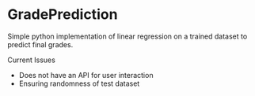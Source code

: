 # GradePrediction
Simple python implementation of linear regression on a trained dataset to predict final grades. 

Current Issues
 - Does not have an API for user interaction 
 - Ensuring randomness of test dataset

